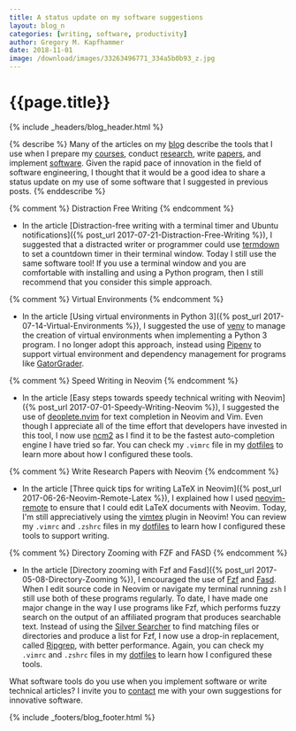 ```yaml
---
title: A status update on my software suggestions
layout: blog_n
categories: [writing, software, productivity]
author: Gregory M. Kapfhammer
date: 2018-11-01
image: /download/images/33263496771_334a5b0b93_z.jpg
---
```


# {{page.title}}
{% include _headers/blog_header.html %}

{% describe %}
Many of the articles on my [blog]({{site.baseurl}}blog/) describe the tools
that I use when I prepare my [courses]({{site.baseurl}}teaching/), conduct
[research]({{site.baseurl}}research/), write
[papers]({{site.baseurl}}research/papers/), and implement
[software]({{site.baseurl}}software/). Given the rapid pace of innovation in the
field of software engineering, I thought that it would be a good idea to share a
status update on my use of some software that I suggested in previous posts.
{% enddescribe %}

{% comment %} Distraction Free Writing {% endcomment %}

- In the article [Distraction-free writing with a terminal timer and Ubuntu
notifications]({% post_url 2017-07-21-Distraction-Free-Writing %}), I suggested
that a distracted writer or programmer could use
[termdown](https://github.com/trehn/termdown) to set a countdown timer in their
terminal window. Today I still use the same software tool! If you use a terminal
window and you are comfortable with installing and using a Python program, then
I still recommend that you consider this simple approach.

{% comment %} Virtual Environments {% endcomment %}

- In the article [Using virtual environments in Python 3]({% post_url
2017-07-14-Virtual-Environments %}), I suggested the use of
[venv](https://docs.python.org/3/library/venv.html) to manage the creation of
virtual environments when implementing a Python 3 program. I no longer adopt
this approach, instead using [Pipenv](https://github.com/pypa/pipenv) to support
virtual environment and dependency management for programs like
[GatorGrader](https://github.com/GatorEducator/gatorgrader).

{% comment %} Speed Writing in Neovim {% endcomment %}

- In the article [Easy steps towards speedy technical writing with Neovim]({%
post_url 2017-07-01-Speedy-Writing-Neovim %}), I suggested the use of
[deoplete.nvim](https://github.com/Shougo/deoplete.nvim) for text completion in
Neovim and Vim. Even though I appreciate all of the time effort that developers
have invested in this tool, I now use [ncm2](https://github.com/ncm2/ncm2) as I
find it to be the fastest auto-completion engine I have tried so far. You can
check my `.vimrc` file in my [dotfiles](https://github.com/gkapfham/dotfiles) to
learn more about how I configured these tools.

{% comment %} Write Research Papers with Neovim {% endcomment %}

- In the article [Three quick tips for writing LaTeX in Neovim]({% post_url
2017-06-26-Neovim-Remote-Latex %}), I explained how I used
[neovim-remote](https://github.com/mhinz/neovim-remote) to ensure that I could
edit LaTeX documents with Neovim. Today, I'm still appreciatively using the
[vimtex](https://github.com/lervag/vimtex) plugin in Neovim! You can review my
`.vimrc` and `.zshrc` files in my
[dotfiles](https://github.com/gkapfham/dotfiles) to learn how I configured these
tools to support writing.

{% comment %} Directory Zooming with FZF and FASD {% endcomment %}

- In the article [Directory zooming with Fzf and Fasd]({% post_url
2017-05-08-Directory-Zooming %}), I encouraged the use of
[Fzf](https://github.com/junegunn/fzf) and [Fasd](https://github.com/clvv/fasd).
When I edit source code in Neovim or navigate my terminal running `zsh` I still
use both of these programs regularly. To date, I have made one major change in
the way I use programs like Fzf, which performs fuzzy search on the output of an
affiliated program that produces searchable text. Instead of using the [Silver
Searcher](http://www.url.com) to find matching files or directories and produce
a list for Fzf, I now use a drop-in replacement, called
[Ripgrep](https://github.com/BurntSushi/ripgrep), with better performance.
Again, you can check my `.vimrc` and `.zshrc` files in my
[dotfiles](https://github.com/gkapfham/dotfiles) to learn how I configured these
tools.

What software tools do you use when you implement software or write technical
articles? I invite you to [contact]({{site.baseurl}}contact/) me with your own
suggestions for innovative software.

{% include _footers/blog_footer.html %}
